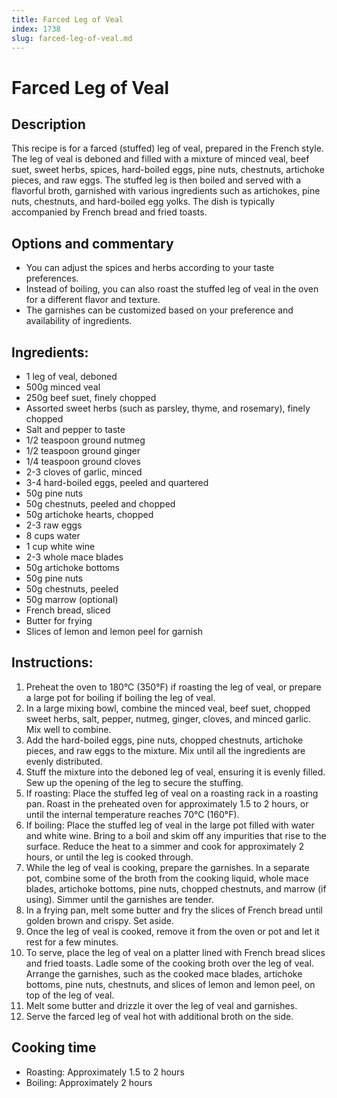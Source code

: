 ```yaml
---
title: Farced Leg of Veal
index: 1738
slug: farced-leg-of-veal.md
---
```


# Farced Leg of Veal

## Description
This recipe is for a farced (stuffed) leg of veal, prepared in the French style. The leg of veal is deboned and filled with a mixture of minced veal, beef suet, sweet herbs, spices, hard-boiled eggs, pine nuts, chestnuts, artichoke pieces, and raw eggs. The stuffed leg is then boiled and served with a flavorful broth, garnished with various ingredients such as artichokes, pine nuts, chestnuts, and hard-boiled egg yolks. The dish is typically accompanied by French bread and fried toasts.

## Options and commentary
- You can adjust the spices and herbs according to your taste preferences.
- Instead of boiling, you can also roast the stuffed leg of veal in the oven for a different flavor and texture.
- The garnishes can be customized based on your preference and availability of ingredients.

## Ingredients:
- 1 leg of veal, deboned
- 500g minced veal
- 250g beef suet, finely chopped
- Assorted sweet herbs (such as parsley, thyme, and rosemary), finely chopped
- Salt and pepper to taste
- 1/2 teaspoon ground nutmeg
- 1/2 teaspoon ground ginger
- 1/4 teaspoon ground cloves
- 2-3 cloves of garlic, minced
- 3-4 hard-boiled eggs, peeled and quartered
- 50g pine nuts
- 50g chestnuts, peeled and chopped
- 50g artichoke hearts, chopped
- 2-3 raw eggs
- 8 cups water
- 1 cup white wine
- 2-3 whole mace blades
- 50g artichoke bottoms
- 50g pine nuts
- 50g chestnuts, peeled
- 50g marrow (optional)
- French bread, sliced
- Butter for frying
- Slices of lemon and lemon peel for garnish

## Instructions:
1. Preheat the oven to 180°C (350°F) if roasting the leg of veal, or prepare a large pot for boiling if boiling the leg of veal.
2. In a large mixing bowl, combine the minced veal, beef suet, chopped sweet herbs, salt, pepper, nutmeg, ginger, cloves, and minced garlic. Mix well to combine.
3. Add the hard-boiled eggs, pine nuts, chopped chestnuts, artichoke pieces, and raw eggs to the mixture. Mix until all the ingredients are evenly distributed.
4. Stuff the mixture into the deboned leg of veal, ensuring it is evenly filled. Sew up the opening of the leg to secure the stuffing.
5. If roasting: Place the stuffed leg of veal on a roasting rack in a roasting pan. Roast in the preheated oven for approximately 1.5 to 2 hours, or until the internal temperature reaches 70°C (160°F).
6. If boiling: Place the stuffed leg of veal in the large pot filled with water and white wine. Bring to a boil and skim off any impurities that rise to the surface. Reduce the heat to a simmer and cook for approximately 2 hours, or until the leg is cooked through.
7. While the leg of veal is cooking, prepare the garnishes. In a separate pot, combine some of the broth from the cooking liquid, whole mace blades, artichoke bottoms, pine nuts, chopped chestnuts, and marrow (if using). Simmer until the garnishes are tender.
8. In a frying pan, melt some butter and fry the slices of French bread until golden brown and crispy. Set aside.
9. Once the leg of veal is cooked, remove it from the oven or pot and let it rest for a few minutes.
10. To serve, place the leg of veal on a platter lined with French bread slices and fried toasts. Ladle some of the cooking broth over the leg of veal. Arrange the garnishes, such as the cooked mace blades, artichoke bottoms, pine nuts, chestnuts, and slices of lemon and lemon peel, on top of the leg of veal.
11. Melt some butter and drizzle it over the leg of veal and garnishes.
12. Serve the farced leg of veal hot with additional broth on the side.

## Cooking time
- Roasting: Approximately 1.5 to 2 hours
- Boiling: Approximately 2 hours